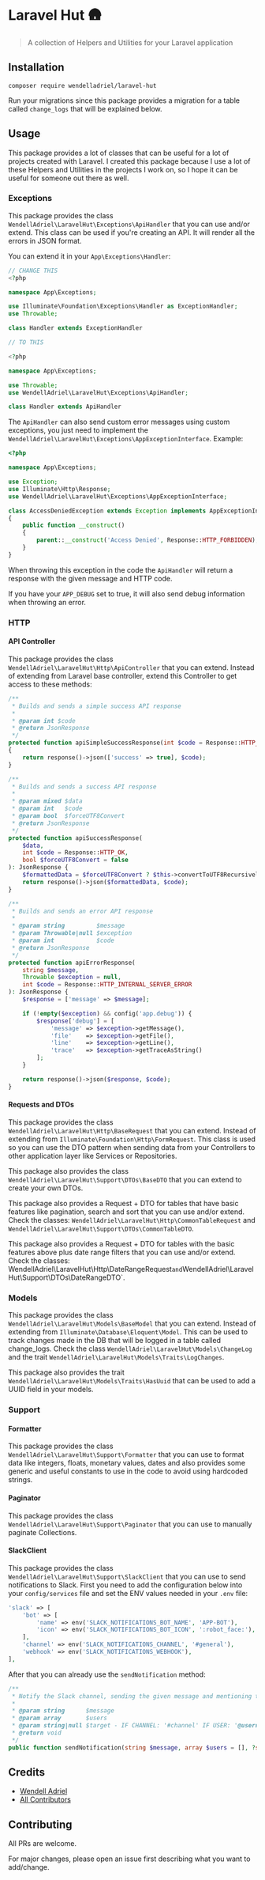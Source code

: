# Laravel Hut 🛖

> A collection of Helpers and Utilities for your Laravel application

## Installation

```
composer require wendelladriel/laravel-hut
```

Run your migrations since this package provides a migration for a table called `change_logs` that will
be explained below.

## Usage

This package provides a lot of classes that can be useful for a lot of projects created with
Laravel. I created this package because I use a lot of these Helpers and Utilities in the projects
I work on, so I hope it can be useful for someone out there as well.

### Exceptions

This package provides the class `WendellAdriel\LaravelHut\Exceptions\ApiHandler` that you can use
and/or extend. This class can be used if you're creating an API. It will render all the errors
in JSON format.

You can extend it in your `App\Exceptions\Handler`:

```php
// CHANGE THIS
<?php

namespace App\Exceptions;

use Illuminate\Foundation\Exceptions\Handler as ExceptionHandler;
use Throwable;

class Handler extends ExceptionHandler

// TO THIS

<?php

namespace App\Exceptions;

use Throwable;
use WendellAdriel\LaravelHut\Exceptions\ApiHandler;

class Handler extends ApiHandler
```

The `ApiHandler` can also send custom error messages using custom exceptions, you just need to implement
the `WendellAdriel\LaravelHut\Exceptions\AppExceptionInterface`. Example:

```php
<?php

namespace App\Exceptions;

use Exception;
use Illuminate\Http\Response;
use WendellAdriel\LaravelHut\Exceptions\AppExceptionInterface;

class AccessDeniedException extends Exception implements AppExceptionInterface
{
    public function __construct()
    {
        parent::__construct('Access Denied', Response::HTTP_FORBIDDEN);
    }
}
```

When throwing this exception in the code the `ApiHandler` will return a response with the given message
and HTTP code.

If you have your `APP_DEBUG` set to true, it will also send debug information when throwing an error.

### HTTP

#### API Controller

This package provides the class `WendellAdriel\LaravelHut\Http\ApiController` that you can extend.
Instead of extending from Laravel base controller, extend this Controller to get access to these
methods:

```php
/**
 * Builds and sends a simple success API response
 *
 * @param int $code
 * @return JsonResponse
 */
protected function apiSimpleSuccessResponse(int $code = Response::HTTP_CREATED): JsonResponse
{
    return response()->json(['success' => true], $code);
}

/**
 * Builds and sends a success API response
 *
 * @param mixed $data
 * @param int   $code
 * @param bool  $forceUTF8Convert
 * @return JsonResponse
 */
protected function apiSuccessResponse(
    $data,
    int $code = Response::HTTP_OK,
    bool $forceUTF8Convert = false
): JsonResponse {
    $formattedData = $forceUTF8Convert ? $this->convertToUTF8Recursively($data) : $data;
    return response()->json($formattedData, $code);
}

/**
 * Builds and sends an error API response
 *
 * @param string         $message
 * @param Throwable|null $exception
 * @param int            $code
 * @return JsonResponse
 */
protected function apiErrorResponse(
    string $message,
    Throwable $exception = null,
    int $code = Response::HTTP_INTERNAL_SERVER_ERROR
): JsonResponse {
    $response = ['message' => $message];

    if (!empty($exception) && config('app.debug')) {
        $response['debug'] = [
            'message' => $exception->getMessage(),
            'file'    => $exception->getFile(),
            'line'    => $exception->getLine(),
            'trace'   => $exception->getTraceAsString()
        ];
    }

    return response()->json($response, $code);
}
```

#### Requests and DTOs

This package provides the class `WendellAdriel\LaravelHut\Http\BaseRequest` that you can extend.
Instead of extending from `Illuminate\Foundation\Http\FormRequest`. This class is used so you can
use the DTO pattern when sending data from your Controllers to other application layer like Services
or Repositories.

This package also provides the class `WendellAdriel\LaravelHut\Support\DTOs\BaseDTO` that you can extend
to create your own DTOs.

This package also provides a Request + DTO for tables that have basic features
like pagination, search and sort that you can use and/or extend.
Check the classes: `WendellAdriel\LaravelHut\Http\CommonTableRequest` and
`WendellAdriel\LaravelHut\Support\DTOs\CommonTableDTO`.

This package also provides a Request + DTO for tables with the basic features above plus
date range filters that you can use and/or extend.
Check the classes: WendellAdriel\LaravelHut\Http\DateRangeRequest` and
`WendellAdriel\LaravelHut\Support\DTOs\DateRangeDTO`.

### Models

This package provides the class `WendellAdriel\LaravelHut\Models\BaseModel` that you can extend.
Instead of extending from `Illuminate\Database\Eloquent\Model`. This can be used to track changes made
in the DB that will be logged in a table called change_logs. Check the class `WendellAdriel\LaravelHut\Models\ChangeLog`
and the trait `WendellAdriel\LaravelHut\Models\Traits\LogChanges`.

This package also provides the trait `WendellAdriel\LaravelHut\Models\Traits\HasUuid` that can be used to add
a UUID field in your models.

### Support

#### Formatter

This package provides the class `WendellAdriel\LaravelHut\Support\Formatter` that you can use to format data
like integers, floats, monetary values, dates and also provides some generic and useful constants to use in the
code to avoid using hardcoded strings.

#### Paginator

This package provides the class `WendellAdriel\LaravelHut\Support\Paginator` that you can use to manually
paginate Collections.

#### SlackClient

This package provides the class `WendellAdriel\LaravelHut\Support\SlackClient` that you can use to send notifications
to Slack. First you need to add the configuration below into your `config/services` file and set the ENV values
needed in your `.env` file:

```php
'slack' => [
    'bot' => [
        'name' => env('SLACK_NOTIFICATIONS_BOT_NAME', 'APP-BOT'),
        'icon' => env('SLACK_NOTIFICATIONS_BOT_ICON', ':robot_face:'),
    ],
    'channel' => env('SLACK_NOTIFICATIONS_CHANNEL', '#general'),
    'webhook' => env('SLACK_NOTIFICATIONS_WEBHOOK'),
],
```

After that you can already use the `sendNotification` method:

```php
/**
 * Notify the Slack channel, sending the given message and mentioning the given users
 *
 * @param string      $message
 * @param array       $users
 * @param string|null $target - IF CHANNEL: '#channel' IF USER: '@username'
 * @return void
 */
public function sendNotification(string $message, array $users = [], ?string $target = null): void
```

## Credits

- [Wendell Adriel](https://github.com/WendellAdriel)
- [All Contributors](../../contributors)

## Contributing

All PRs are welcome.

For major changes, please open an issue first describing what you want to add/change.
